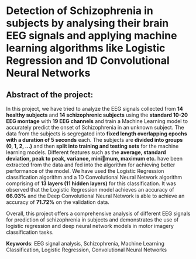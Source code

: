 # Detection of Schizophrenia in subjects by analysing their brain EEG signals and applying machine learning algorithms like Logistic Regression and 1D Convolutional Neural Networks

## Abstract of the project:

In this project, we have tried to analyze the EEG signals collected from **14 healthy subjects** and **14 schizophrenic subjects** using the **standard 10-20 EEG montage** with **19 EEG channels** and train a Machine Learning model to accurately predict the onset of Schizophrenia in an unknown subject.
The data from the subjects is segregated into **fixed length overlapping epochs with a duration of 5 seconds** each. The subjects are **divided into groups (0, 1, 2, ...)** and then **split into training and testing sets** for the machine learning models.
Different features such as the **average, standard deviation, peak to peak, variance, minimum, maximum etc.** have been extracted from the data and fed into the algorithm for achieving better performance of the model.
We have used the Logistic Regression classification algorithm and a 1D Convolutional Neural Network algorithm comprising of **13 layers (11 hidden layers)** for this classification. It was observed that the Logistic Regression model achieves an accuracy of **66.03%** and the Deep Convolutional Neural Network is able to achieve an accuracy of **71.72%** on the validation data.

Overall, this project offers a comprehensive analysis of different EEG signals for prediction of schizophrenia in subjects and demonstrates the use of logistic regression and deep neural
network models in motor imagery classification tasks.

**Keywords**: EEG signal analysis, Schizophrenia, Machine Learning Classification, Logistic Regression, Convolutional Neural Networks
